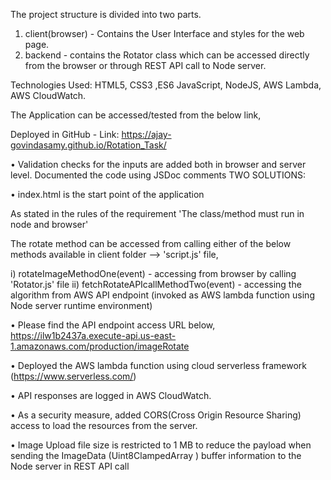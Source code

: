 The project structure is divided into two parts.

1. client(browser) - Contains the User Interface and styles for the web page.
2. backend - contains the Rotator class which can be accessed directly from the browser or through REST API call to Node server.

Technologies Used:
HTML5, CSS3 ,ES6 JavaScript, NodeJS, AWS Lambda, AWS CloudWatch.

The Application can be accessed/tested from the below link,

Deployed in GitHub - Link: https://ajay-govindasamy.github.io/Rotation_Task/

• Validation checks for the inputs are added both in browser and server level. Documented the code using JSDoc comments
TWO SOLUTIONS:

• index.html is the start point of the application

As stated in the rules of the requirement 'The class/method must run in node and browser'

The rotate method can be accessed from calling either of the below methods available in client folder --> 'script.js' file,

i) rotateImageMethodOne(event) - accessing from browser by calling 'Rotator.js' file
ii) fetchRotateAPIcallMethodTwo(event) - accessing the algorithm from AWS API endpoint (invoked as AWS lambda function using Node server runtime environment)

• Please find the API endpoint access URL below,
https://ilw1b2437a.execute-api.us-east-1.amazonaws.com/production/imageRotate

• Deployed the AWS lambda function using cloud serverless framework (https://www.serverless.com/)

• API responses are logged in AWS CloudWatch.

• As a security measure, added CORS(Cross Origin Resource Sharing) access to load the resources from the server.

• Image Upload file size is restricted to 1 MB to reduce the payload when sending the ImageData (Uint8ClampedArray ) buffer information to the Node server in REST API call
